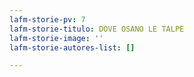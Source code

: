 ```yaml
---
lafm-storie-pv: 7
lafm-storie-titulo: DOVE OSANO LE TALPE
lafm-storie-image: ''
lafm-storie-autores-list: []

---
```

